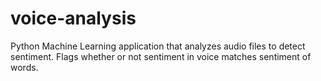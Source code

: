 # voice-analysis
Python Machine Learning application that analyzes audio files to detect sentiment. Flags whether or not sentiment in voice matches sentiment of words. 
